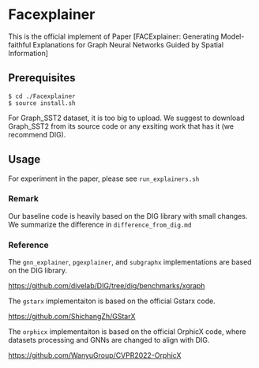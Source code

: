 <!-- #region -->
# Facexplainer
This is the official implement of Paper [FACExplainer: Generating Model-faithful Explanations for Graph Neural Networks Guided by Spatial Information]

## Prerequisites
```shell script
$ cd ./Facexplainer
$ source install.sh
``` 

For Graph_SST2 dataset, it is too big to upload. We suggest to download Graph_SST2 from its source code or any exsiting work that has it (we recommend DIG).

## Usage
For experiment in the paper, please see `run_explainers.sh`




### Remark
Our baseline code is heavily based on the DIG library with small changes. We summarize the difference in `difference_from_dig.md`

### Reference
The `gnn_explainer`, `pgexplainer`, and `subgraphx` implementations are based on the DIG library.

https://github.com/divelab/DIG/tree/dig/benchmarks/xgraph

The `gstarx` implementaiton is based on the official Gstarx code.

https://github.com/ShichangZh/GStarX

The `orphicx` implementaiton is based on the official OrphicX code, where datasets processing and GNNs are changed to align with DIG.

https://github.com/WanyuGroup/CVPR2022-OrphicX
<!-- #endregion -->
